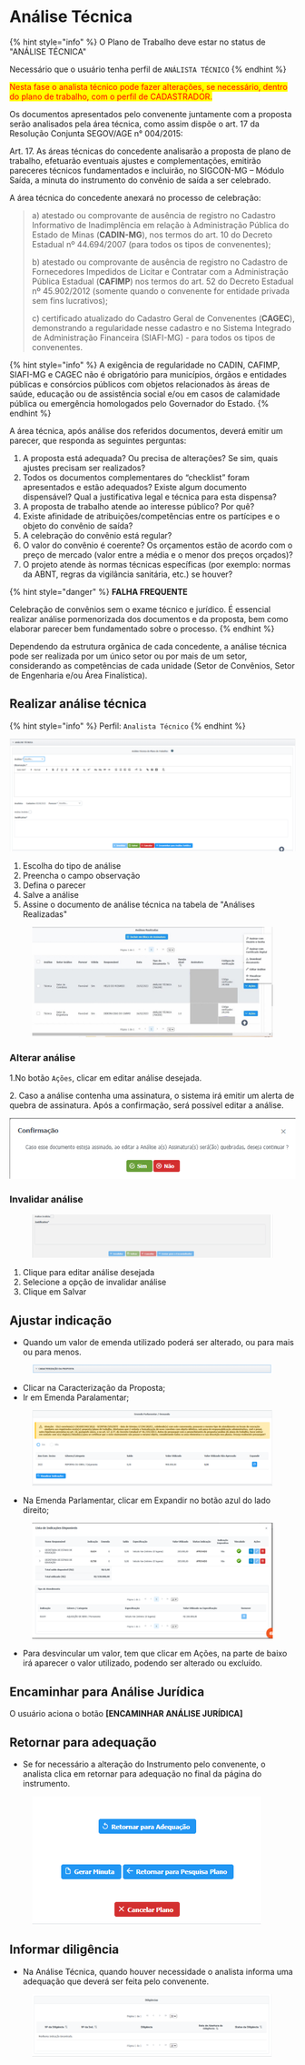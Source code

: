 # Análise Técnica

{% hint style="info" %}
O Plano de Trabalho deve estar no status de "ANÁLISE TÉCNICA"&#x20;

Necessário que o usuário tenha perfil de `ANÁLISTA TÉCNICO`
{% endhint %}

&#x20;<mark style="color:red;">Nesta fase o analista técnico pode fazer alterações, se necessário, dentro do plano de trabalho, com o perfil de CADASTRADOR.</mark>

Os documentos apresentados pelo convenente juntamente com a proposta serão analisados pela área técnica, como assim dispõe o art. 17 da Resolução Conjunta SEGOV/AGE n° 004/2015:

Art. 17. As áreas técnicas do concedente analisarão a proposta de plano de trabalho, efetuarão eventuais ajustes e complementações, emitirão pareceres técnicos fundamentados e incluirão, no SIGCON-MG – Módulo Saída, a minuta do instrumento do convênio de saída a ser celebrado.

A área técnica do concedente anexará no processo de celebração:

> a) atestado ou comprovante de ausência de registro no Cadastro Informativo de Inadimplência em relação à Administração Pública do Estado de Minas (**CADIN-MG**), nos termos do art. 10 do Decreto Estadual nº 44.694/2007 (para todos os tipos de convenentes);
>
> b) atestado ou comprovante de ausência de registro no Cadastro de Fornecedores Impedidos de Licitar e Contratar com a Administração Pública Estadual (**CAFIMP**) nos termos do art. 52 do Decreto Estadual nº 45.902/2012 (somente quando o convenente for entidade privada sem fins lucrativos);
>
> c) certificado atualizado do Cadastro Geral de Convenentes (**CAGEC**), demonstrando a regularidade nesse cadastro e no Sistema Integrado de Administração Financeira (SIAFI-MG) -  para todos os tipos de convenentes.

{% hint style="info" %}
A exigência de regularidade no CADIN, CAFIMP, SIAFI-MG e CAGEC não é obrigatório para municípios, órgãos e entidades públicas e consórcios públicos com objetos relacionados às áreas de saúde, educação ou de assistência social e/ou em casos de calamidade pública ou emergência homologados pelo Governador do Estado.
{% endhint %}

A área técnica, após análise dos referidos documentos, deverá emitir um parecer, que responda as seguintes perguntas:

1. A proposta está adequada? Ou precisa de alterações? Se sim, quais ajustes precisam ser realizados?&#x20;
2. Todos os documentos complementares do “checklist” foram apresentados e estão adequados? Existe algum documento dispensável? Qual a justificativa legal e técnica para esta dispensa?
3. A proposta de trabalho atende ao interesse público? Por quê?&#x20;
4. Existe afinidade de atribuições/competências entre os partícipes e o objeto do convênio de saída?&#x20;
5. A celebração do convênio está regular?&#x20;
6. O valor do convênio é coerente? Os orçamentos estão de acordo com o preço de mercado (valor entre a média e o menor dos preços orçados)?&#x20;
7. O projeto atende às normas técnicas específicas (por exemplo: normas da ABNT, regras da vigilância sanitária, etc.) se houver?

{% hint style="danger" %}
**FALHA FREQUENTE**&#x20;

Celebração de convênios sem o exame técnico e jurídico. É essencial realizar análise pormenorizada dos documentos e da proposta, bem como elaborar parecer bem fundamentado sobre o processo.
{% endhint %}

Dependendo da estrutura orgânica de cada concedente, a análise técnica pode ser realizada por um único setor ou por mais de um setor, considerando as competências de cada unidade (Setor de Convênios, Setor de Engenharia e/ou Área Finalística).

## Realizar análise técnica

{% hint style="info" %}
Perfil: `Analista Técnico`
{% endhint %}

![](<../../.gitbook/assets/image (534) (1).png>)

1. Escolha do tipo de análise
2. Preencha o campo observação
3. Defina o parecer
4. Salve a análise
5. Assine o documento de análise técnica na tabela de "Análises Realizadas"

<figure><img src="../../.gitbook/assets/analise tecnica.jpg" alt=""><figcaption></figcaption></figure>

### Alterar análise

1.No botão `Ações`, clicar em editar análise desejada.

2\. Caso a análise contenha uma assinatura, o sistema irá emitir um alerta de quebra de assinatura. Após a confirmação, será possível editar a análise.

![](<../../.gitbook/assets/image (528) (1).png>)

### Invalidar análise

<figure><img src="../../.gitbook/assets/image (18) (2).png" alt=""><figcaption></figcaption></figure>

1. Clique para editar análise desejada
2. Selecione a opção de invalidar análise
3. Clique em Salvar

## Ajustar indicação

* Quando um valor de emenda utilizado poderá ser alterado, ou para mais ou para menos.

<figure><img src="../../.gitbook/assets/image (26) (2).png" alt=""><figcaption></figcaption></figure>

* Clicar na Caracterização da Proposta;
* Ir em Emenda Paralamentar;

<figure><img src="../../.gitbook/assets/image (11) (1) (3).png" alt=""><figcaption></figcaption></figure>

* Na Emenda Parlamentar, clicar em Expandir no botão azul do lado direito;

<figure><img src="../../.gitbook/assets/image (23) (2).png" alt=""><figcaption></figcaption></figure>

* Para desvincular um valor, tem que clicar em Ações, na parte de baixo irá aparecer o valor utilizado, podendo ser alterado ou excluído.

## Encaminhar para Análise Jurídica

O usuário aciona o botão **\[ENCAMINHAR ANÁLISE JURÍDICA]**

## Retornar para adequação

* Se for necessário a alteração do Instrumento pelo convenente, o analista clica em retornar para adequação no final da página do instrumento.

<figure><img src="../../.gitbook/assets/image (7) (2) (1).png" alt=""><figcaption></figcaption></figure>

## Informar diligência

* Na Análise Técnica, quando houver necessidade o analista informa uma adequação que deverá ser feita pelo convenente.&#x20;

<figure><img src="../../.gitbook/assets/image (36).png" alt=""><figcaption></figcaption></figure>
